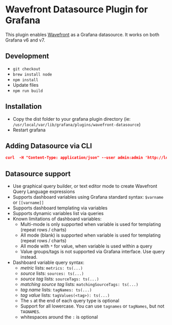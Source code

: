 # Wavefront Datasource Plugin for Grafana

This plugin enables [Wavefront](https://www.wavefront.com) as a Grafana datasource. It works on both Grafana v6 and v7.

## Development
- `git checkout`
- `brew install node`
- `npm install`
- Update files
- `npm run build`

## Installation
- Copy the dist folder to your grafana plugin directory (ie: `/usr/local/var/lib/grafana/plugins/wavefront-datasource`)
- Restart grafana 


## Adding Datasource via CLI
```json
curl  -H "Content-Type: application/json" --user admin:admin 'http://localhost:3000/api/datasources' -X POST -d  '{"name":"wavefront","type":"wavefront-datasource","url":"https://try.wavefront.com","access":"direct","jsonData":{"wavefrontToken":"TOKEN_GOES_HERE"},"secureJsonFields":{}}'
```

## Datasource support
- Use graphical query builder, or text editor mode to create Wavefront Query Language expressions
- Supports dashboard variables using Grafana standard syntax: `$varname` or `[[varname]]`
- Supports dashboard templating via variables
- Supports dynamic variables list via queries
- Known limitations of dashboard variables:
	- Multi-mode is only supported when variable is used for templating (repeat rows / charts)
	- All mode (blank) is supported when variable is used for templating (repeat rows / charts)
	- All mode with `*` for value, when variable is used within a query
	- Value groups/tags is not supported via Grafana interface. Use query instead.
- Dashboard variable query syntax:
	- *metric* lists: `metrics: ts(...)`
	- *source* lists: `sources: ts(...)`
	- *source tag* lists: `sourceTags: ts(...)`
	- *matching source tag* lists: `matchingSourceTags: ts(...)`
	- *tag name* lists: `tagNames: ts(...)`
	- *tag value* lists: `tagValues(<tag>): ts(...)`
	- The `s` at the end of each query type is optional
	- Support for all lowercase. You can use `tagnames` or `tagNames`, but not `TAGNAMES`.
	- whitespaces around the `:` is optional


